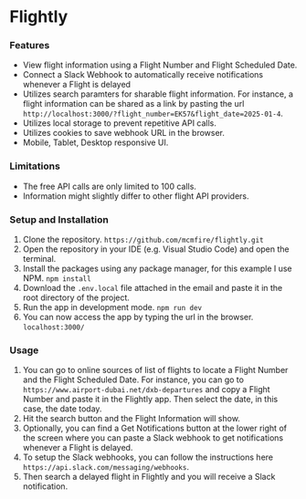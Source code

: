 # Flightly

### Features

- View flight information using a Flight Number and Flight Scheduled Date.
- Connect a Slack Webhook to automatically receive notifications whenever a Flight is delayed
- Utilizes search paramters for sharable flight information. For instance, a flight information can be shared as a link by pasting the url `http://localhost:3000/?flight_number=EK57&flight_date=2025-01-4`.
- Utilizes local storage to prevent repetitive API calls.
- Utilizes cookies to save webhook URL in the browser.
- Mobile, Tablet, Desktop responsive UI.

### Limitations

- The free API calls are only limited to 100 calls.
- Information might slightly differ to other flight API providers.

### Setup and Installation

1. Clone the repository.
`https://github.com/mcmfire/flightly.git`
2. Open the repository in your IDE (e.g. Visual Studio Code) and open the terminal.
3. Install the packages using any package manager, for this example I use NPM.
`npm install`
4. Download the `.env.local` file attached in the email and paste it in the root directory of the project.
5. Run the app in development mode.
`npm run dev`
6. You can now access the app by typing the url in the browser.
`localhost:3000/`

### Usage
1. You can go to online sources of list of flights to locate a Flight Number and the Flight Scheduled Date. For instance, you can go to `https://www.airport-dubai.net/dxb-departures` and copy a Flight Number and paste it in the Flightly app. Then select the date, in this case, the date today.
2. Hit the search button and the Flight Information will show.
3. Optionally, you can find a Get Notifications button at the lower right of the screen where you can paste a Slack webhook to get notifications whenever a Flight is delayed.
4. To setup the Slack webhooks, you can follow the instructions here `https://api.slack.com/messaging/webhooks`.
5. Then search a delayed flight in Flightly and you will receive a Slack notification.
